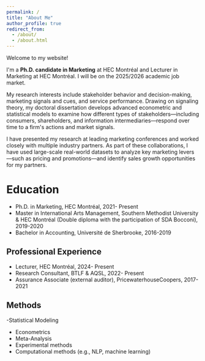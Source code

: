 ```yaml
---
permalink: /
title: "About Me"
author_profile: true
redirect_from: 
  - /about/
  - /about.html
---
```

Welcome to my website! 

I'm a **Ph.D. candidate in Marketing** at HEC Montréal and Lecturer in Marketing at HEC Montréal. I will be on the 2025/2026 academic job market.

My research interests include stakeholder behavior and decision-making, marketing signals and cues, and service performance. Drawing on signaling theory, my doctoral dissertation develops advanced econometric and statistical models to examine how different types of stakeholders—including consumers, shareholders, and information intermediaries—respond over time to a firm's actions and market signals.

I have presented my research at leading marketing conferences and worked closely with multiple industry partners. As part of these collaborations, I have used large-scale real-world datasets to analyze key marketing levers—such as pricing and promotions—and identify sales growth opportunities for my partners. 

Education
======
-  Ph.D. in Marketing, HEC Montréal, 2021- Present
-  Master in International Arts Management, Southern Methodist University & HEC Montréal (Double diploma with the participation of SDA Bocconi), 2019-2020
-  Bachelor in Accounting, Université de Sherbrooke, 2016-2019

Professional Experience
------
- Lecturer, HEC Montréal, 2024- Present
- Research Consultant, BTLF & AQSL, 2022- Present 
- Assurance Associate (external auditor), PricewaterhouseCoopers, 2017-2021

Methods 
------
-Statistical Modeling
- Econometrics
- Meta-Analysis
- Experimental methods
- Computational methods (e.g., NLP, machine learning)

